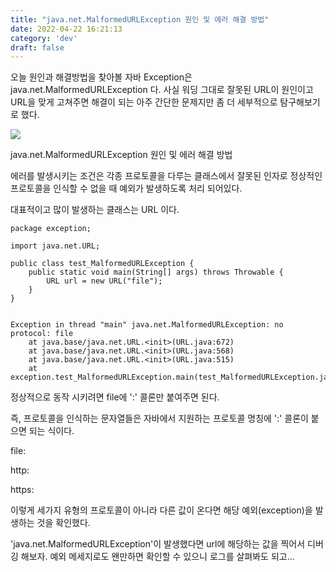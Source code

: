 ```yaml
---
title: "java.net.MalformedURLException 원인 및 에러 해결 방법"
date: 2022-04-22 16:21:13
category: 'dev'
draft: false
---
```


오늘 원인과 해결방법을 찾아볼 자바 Exception은 java.net.MalformedURLException 다. 사실 워딩 그대로 잘못된 URL이 원인이고 URL을 맞게 고쳐주면 해결이 되는 아주 간단한 문제지만 좀 더 세부적으로 탐구해보기로 했다. 

![](https://blog.kakaocdn.net/dn/ejse3K/btqMqCrEzgg/BdOMXaaYMWXURdPCdhPgP0/img.png)

java.net.MalformedURLException 원인 및 에러 해결 방법

에러를 발생시키는 조건은 각종 프로토콜을 다루는 클래스에서 잘못된 인자로 정상적인 프로토콜을 인식할 수 없을 때 예외가 발생하도록 처리 되어있다. 

대표적이고 많이 발생하는 클래스는 URL 이다. 

    package exception;
    
    import java.net.URL;
    
    public class test_MalformedURLException {
    	public static void main(String[] args) throws Throwable {
    		URL url = new URL("file");		
    	}
    }
    

    Exception in thread "main" java.net.MalformedURLException: no protocol: file
    	at java.base/java.net.URL.<init>(URL.java:672)
    	at java.base/java.net.URL.<init>(URL.java:568)
    	at java.base/java.net.URL.<init>(URL.java:515)
    	at exception.test_MalformedURLException.main(test_MalformedURLException.java:7)
    

정상적으로 동작 시키려면 file에 ':' 콜론만 붙여주면 된다. 

즉, 프로토콜을 인식하는 문자열들은 자바에서 지원하는 프로토콜 명칭에 ':' 콜론이 붙으면 되는 식이다. 

file:

http:

https:

이렇게 세가지 유형의 프로토콜이 아니라 다른 값이 온다면 해당 예외(exception)을 발생하는 것을 확인했다. 

'java.net.MalformedURLException'이 발생했다면 url에 해당하는 값을 찍어서 디버깅 해보자. 예외 메세지로도 왠만하면 확인할 수 있으니 로그를 살펴봐도 되고...
